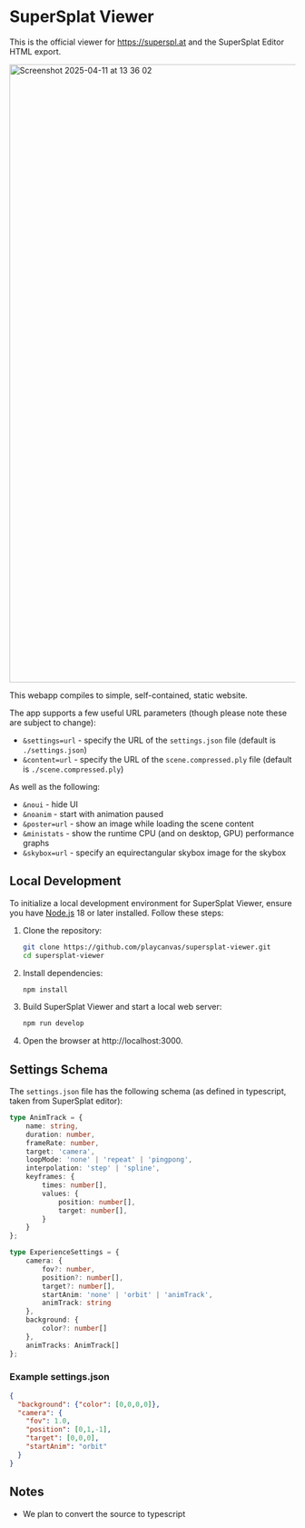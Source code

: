 # SuperSplat Viewer

This is the official viewer for https://superspl.at and the SuperSplat Editor HTML export.

<img width="1088" alt="Screenshot 2025-04-11 at 13 36 02" src="https://github.com/user-attachments/assets/a5e2a2eb-3064-4d73-beb9-eb9c4708b2b2" />

This webapp compiles to simple, self-contained, static website.

The app supports a few useful URL parameters (though please note these are subject to change):
- `&settings=url` - specify the URL of the `settings.json` file (default is `./settings.json`)
- `&content=url` - specify the URL of the `scene.compressed.ply` file (default is `./scene.compressed.ply`)

As well as the following:
- `&noui` - hide UI
- `&noanim` - start with animation paused
- `&poster=url` - show an image while loading the scene content
- `&ministats` - show the runtime CPU (and on desktop, GPU) performance graphs
- `&skybox=url` - specify an equirectangular skybox image for the skybox

## Local Development

To initialize a local development environment for SuperSplat Viewer, ensure you have [Node.js](https://nodejs.org/) 18 or later installed. Follow these steps:

1. Clone the repository:

   ```sh
   git clone https://github.com/playcanvas/supersplat-viewer.git
   cd supersplat-viewer
   ```

2. Install dependencies:

   ```sh
   npm install
   ```

3. Build SuperSplat Viewer and start a local web server:

   ```sh
   npm run develop
   ```

4. Open the browser at http://localhost:3000.
## Settings Schema

The `settings.json` file has the following schema (as defined in typescript, taken from SuperSplat editor):


```typescript
type AnimTrack = {
    name: string,
    duration: number,
    frameRate: number,
    target: 'camera',
    loopMode: 'none' | 'repeat' | 'pingpong',
    interpolation: 'step' | 'spline',
    keyframes: {
        times: number[],
        values: {
            position: number[],
            target: number[],
        }
    }
};

type ExperienceSettings = {
    camera: {
        fov?: number,
        position?: number[],
        target?: number[],
        startAnim: 'none' | 'orbit' | 'animTrack',
        animTrack: string
    },
    background: {
        color?: number[]
    },
    animTracks: AnimTrack[]
};
```

### Example settings.json

```json
{
  "background": {"color": [0,0,0,0]},
  "camera": {
    "fov": 1.0,
    "position": [0,1,-1],
    "target": [0,0,0],
    "startAnim": "orbit"
  }
}
```

## Notes
- We plan to convert the source to typescript
